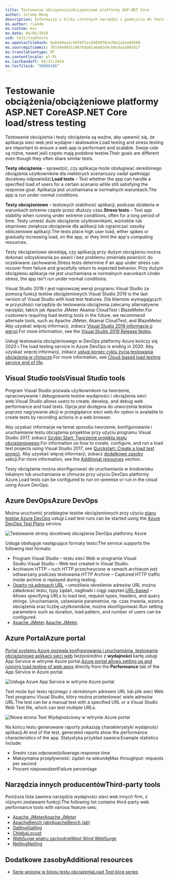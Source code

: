 ```yaml
---
title: Testowanie obciążenia/obciążeniowe platformy ASP.NET Core
author: Jeremy-Meng
description: Informacje o kilku istotnych narzędzi i podejścia do testowania obciążenia i aplikacje platformy ASP.NET Core testowanie obciążeniowe.
ms.author: riande
ms.custom: mvc
ms.date: 04/05/2019
uid: test/loadtests
ms.openlocfilehash: 0a8449ea2c9df0f2ac93058f03af0a1a2aa66508
ms.sourcegitcommit: 78339e9891c8676db01a6e81e9cb0cdaa280162f
ms.translationtype: MT
ms.contentlocale: pl-PL
ms.lasthandoff: 04/17/2019
ms.locfileid: "59068186"
---
```

# <a name="aspnet-core-loadstress-testing"></a><span data-ttu-id="f51bd-103">Testowanie obciążenia/obciążeniowe platformy ASP.NET Core</span><span class="sxs-lookup"><span data-stu-id="f51bd-103">ASP.NET Core load/stress testing</span></span>

<span data-ttu-id="f51bd-104">Testowanie obciążenia i testy obciążenia są ważne, aby upewnić się, że aplikacja sieci web jest wydajne i skalowalne.</span><span class="sxs-lookup"><span data-stu-id="f51bd-104">Load testing and stress testing are important to ensure a web app is performant and scalable.</span></span> <span data-ttu-id="f51bd-105">Swoje cele są różne, nawet jeśli często mają podobne testów.</span><span class="sxs-lookup"><span data-stu-id="f51bd-105">Their goals are different even though they often share similar tests.</span></span>

<span data-ttu-id="f51bd-106">**Testy obciążenia** &ndash; sprawdzić, czy aplikacja może obsługiwać określonego obciążenia użytkowników dla niektórych scenariuszy nadal spełniając docelowy odpowiedzi.</span><span class="sxs-lookup"><span data-stu-id="f51bd-106">**Load tests** &ndash; Test whether the app can handle a specified load of users for a certain scenario while still satisfying the response goal.</span></span> <span data-ttu-id="f51bd-107">Aplikacja jest uruchamiana w normalnych warunkach.</span><span class="sxs-lookup"><span data-stu-id="f51bd-107">The app is run under normal conditions.</span></span>

<span data-ttu-id="f51bd-108">**Testy obciążeniowe** &ndash; testowych stabilność aplikacji, podczas działania w warunkach extreme często przez dłuższy czas.</span><span class="sxs-lookup"><span data-stu-id="f51bd-108">**Stress tests** &ndash; Test app stability when running under extreme conditions, often for a long period of time.</span></span> <span data-ttu-id="f51bd-109">Testy umieść duże obciążenie użytkownikami, wzrostów lub stopniowo zwiększa obciążenie dla aplikacji lub ograniczać zasoby obliczeniowe aplikacji.</span><span class="sxs-lookup"><span data-stu-id="f51bd-109">The tests place high user load, either spikes or gradually increasing load, on the app, or they limit the app's computing resources.</span></span>

<span data-ttu-id="f51bd-110">Testy obciążeniowe określają, czy aplikację przy dużym obciążeniu można dokonać odzyskiwania po awarii i bez problemu zmieniała powrócić do oczekiwane zachowanie.</span><span class="sxs-lookup"><span data-stu-id="f51bd-110">Stress tests determine if an app under stress can recover from failure and gracefully return to expected behavior.</span></span> <span data-ttu-id="f51bd-111">Przy dużym obciążeniu aplikacja nie jest uruchamiana w normalnych warunkach.</span><span class="sxs-lookup"><span data-stu-id="f51bd-111">Under stress, the app isn't run under normal conditions.</span></span>

<span data-ttu-id="f51bd-112">Visual Studio 2019 r jest najnowszej wersji programu Visual Studio za pomocą funkcji testów obciążeniowych.</span><span class="sxs-lookup"><span data-stu-id="f51bd-112">Visual Studio 2019 is the last version of Visual Studio with load test features.</span></span> <span data-ttu-id="f51bd-113">Dla klientów wymagających w przyszłości narzędzia do testowania obciążenia zalecamy alternatywne narzędzi, takich jak Apache JMeter Akamai CloudTest i BlazeMeter.</span><span class="sxs-lookup"><span data-stu-id="f51bd-113">For customers requiring load testing tools in the future, we recommend alternate tools, such as Apache JMeter, Akamai CloudTest, and BlazeMeter.</span></span> <span data-ttu-id="f51bd-114">Aby uzyskać więcej informacji, zobacz [Visual Studio 2019 informacje o wersji](/visualstudio/releases/2019/release-notes#test-tools).</span><span class="sxs-lookup"><span data-stu-id="f51bd-114">For more information, see the [Visual Studio 2019 Release Notes](/visualstudio/releases/2019/release-notes#test-tools).</span></span>

<span data-ttu-id="f51bd-115">Usługi testowania obciążeniowego w DevOps platformy Azure kończy się 2020 r.</span><span class="sxs-lookup"><span data-stu-id="f51bd-115">The load testing service in Azure DevOps is ending in 2020.</span></span> <span data-ttu-id="f51bd-116">Aby uzyskać więcej informacji, zobacz [usługi koniec cyklu życia testowania obciążenia w chmurze](https://devblogs.microsoft.com/devops/cloud-based-load-testing-service-eol/).</span><span class="sxs-lookup"><span data-stu-id="f51bd-116">For more information, see [Cloud-based load testing service end of life](https://devblogs.microsoft.com/devops/cloud-based-load-testing-service-eol/).</span></span>

## <a name="visual-studio-tools"></a><span data-ttu-id="f51bd-117">Visual Studio tools</span><span class="sxs-lookup"><span data-stu-id="f51bd-117">Visual Studio tools</span></span>

<span data-ttu-id="f51bd-118">Program Visual Studio pozwala użytkownikom na tworzenie, opracowywanie i debugowanie testów wydajności i obciążenia sieci web.</span><span class="sxs-lookup"><span data-stu-id="f51bd-118">Visual Studio allows users to create, develop, and debug web performance and load tests.</span></span> <span data-ttu-id="f51bd-119">Opcja jest dostępna do utworzenia testów poprzez nagrywanie akcji w przeglądarce sieci web.</span><span class="sxs-lookup"><span data-stu-id="f51bd-119">An option is available to create tests by recording actions in a web browser.</span></span>

<span data-ttu-id="f51bd-120">Aby uzyskać informacje na temat sposobu tworzenie, konfigurowanie i uruchamianie testu obciążenia projektów przy użyciu programu Visual Studio 2017, zobacz [Szybki Start: Tworzenie projektu testu obciążeniowego](/visualstudio/test/quickstart-create-a-load-test-project?view=vs-2017).</span><span class="sxs-lookup"><span data-stu-id="f51bd-120">For information on how to create, configure, and run a load test projects using Visual Studio 2017, see [Quickstart: Create a load test project](/visualstudio/test/quickstart-create-a-load-test-project?view=vs-2017).</span></span> <span data-ttu-id="f51bd-121">Aby uzyskać więcej informacji, zobacz [dodatkowe zasoby](#additional-resources) sekcji.</span><span class="sxs-lookup"><span data-stu-id="f51bd-121">For more information, see the [Additional resources](#additional-resources) section.</span></span>

<span data-ttu-id="f51bd-122">Testy obciążenia można skonfigurować do uruchamiania w środowisku lokalnym lub uruchamiania w chmurze przy użyciu DevOps platformy Azure.</span><span class="sxs-lookup"><span data-stu-id="f51bd-122">Load tests can be configured to run on-premise or run in the cloud using Azure DevOps.</span></span>

## <a name="azure-devops"></a><span data-ttu-id="f51bd-123">Azure DevOps</span><span class="sxs-lookup"><span data-stu-id="f51bd-123">Azure DevOps</span></span>

<span data-ttu-id="f51bd-124">Można uruchomić przebiegów testów obciążeniowych przy użyciu [plany testów Azure DevOps](/azure/devops/test/load-test/index?view=vsts) usługi.</span><span class="sxs-lookup"><span data-stu-id="f51bd-124">Load test runs can be started using the [Azure DevOps Test Plans](/azure/devops/test/load-test/index?view=vsts) service.</span></span>

![Testowanie strony docelowej obciążenia DevOps platformy Azure](./load-tests/_static/azure-devops-load-test.png)

<span data-ttu-id="f51bd-126">Usługa obsługuje następujące formaty testu:</span><span class="sxs-lookup"><span data-stu-id="f51bd-126">The service supports the following test formats:</span></span>

* <span data-ttu-id="f51bd-127">Program Visual Studio &ndash; testu sieci Web w programie Visual Studio.</span><span class="sxs-lookup"><span data-stu-id="f51bd-127">Visual Studio &ndash; Web test created in Visual Studio.</span></span>
* <span data-ttu-id="f51bd-128">Archiwum HTTP &ndash; ruch HTTP przechwycone w ramach archiwum jest odtwarzany podczas testowania.</span><span class="sxs-lookup"><span data-stu-id="f51bd-128">HTTP Archive &ndash; Captured HTTP traffic inside archive is replayed during testing.</span></span>
* <span data-ttu-id="f51bd-129">[Oparty na adresach URL](/azure/devops/test/load-test/get-started-simple-cloud-load-test?view=vsts) &ndash; umożliwia określenie adresów URL można załadować testu, typy żądań, nagłówki i ciągi zapytań.</span><span class="sxs-lookup"><span data-stu-id="f51bd-129">[URL-based](/azure/devops/test/load-test/get-started-simple-cloud-load-test?view=vsts) &ndash; Allows specifying URLs to load test, request types, headers, and query strings.</span></span> <span data-ttu-id="f51bd-130">Uruchamianie, ustawianie parametrów, np. czas trwania, wzorca obciążenia oraz liczbę użytkowników, można skonfigurować.</span><span class="sxs-lookup"><span data-stu-id="f51bd-130">Run setting parameters such as duration, load pattern, and number of users can be configured.</span></span>
* <span data-ttu-id="f51bd-131">[Apache JMeter](https://jmeter.apache.org/).</span><span class="sxs-lookup"><span data-stu-id="f51bd-131">[Apache JMeter](https://jmeter.apache.org/).</span></span>

## <a name="azure-portal"></a><span data-ttu-id="f51bd-132">Azure Portal</span><span class="sxs-lookup"><span data-stu-id="f51bd-132">Azure portal</span></span>

<span data-ttu-id="f51bd-133">[Portal systemu Azure pozwala konfigurowania i uruchamiania, testowanie obciążeniowe aplikacji sieci web](/azure/devops/test/load-test/app-service-web-app-performance-test?view=vsts) bezpośrednio z **wydajności** kartę usługi App Service w witrynie Azure portal.</span><span class="sxs-lookup"><span data-stu-id="f51bd-133">[Azure portal allows setting up and running load testing of web apps](/azure/devops/test/load-test/app-service-web-app-performance-test?view=vsts) directly from the **Performance** tab of the App Service in Azure portal.</span></span>

![Usługa Azure App Service w witrynie Azure portal](./load-tests/_static/azure-appservice-perf-test.png)

<span data-ttu-id="f51bd-135">Test może być testu ręcznego z określonym adresem URL lub plik sieci Web Test programu Visual Studio, który można przetestować wiele adresów URL.</span><span class="sxs-lookup"><span data-stu-id="f51bd-135">The test can be a manual test with a specified URL or a Visual Studio Web Test file, which can test multiple URLs.</span></span>

![Nowa strona Test Wydajnościowy w witrynie Azure portal](./load-tests/_static/azure-appservice-perf-test-config.png)

<span data-ttu-id="f51bd-137">Na końcu testu generowane raporty pokazują charakterystyki wydajności aplikacji.</span><span class="sxs-lookup"><span data-stu-id="f51bd-137">At end of the test, generated reports show the performance characteristics of the app.</span></span> <span data-ttu-id="f51bd-138">Statystyka przykład zawiera:</span><span class="sxs-lookup"><span data-stu-id="f51bd-138">Example statistics include:</span></span>

* <span data-ttu-id="f51bd-139">Średni czas odpowiedzi</span><span class="sxs-lookup"><span data-stu-id="f51bd-139">Average response time</span></span>
* <span data-ttu-id="f51bd-140">Maksymalna przepływność: żądań na sekundę</span><span class="sxs-lookup"><span data-stu-id="f51bd-140">Max throughput: requests per second</span></span>
* <span data-ttu-id="f51bd-141">Procent niepowodzeń</span><span class="sxs-lookup"><span data-stu-id="f51bd-141">Failure percentage</span></span>

## <a name="third-party-tools"></a><span data-ttu-id="f51bd-142">Narzędzia innych producentów</span><span class="sxs-lookup"><span data-stu-id="f51bd-142">Third-party tools</span></span>

<span data-ttu-id="f51bd-143">Poniższa lista zawiera narzędzia wydajności sieci web innych firm, z różnymi zestawami funkcji:</span><span class="sxs-lookup"><span data-stu-id="f51bd-143">The following list contains third-party web performance tools with various feature sets:</span></span>

* [<span data-ttu-id="f51bd-144">Apache JMeter</span><span class="sxs-lookup"><span data-stu-id="f51bd-144">Apache JMeter</span></span>](https://jmeter.apache.org/)
* [<span data-ttu-id="f51bd-145">ApacheBench (ab)</span><span class="sxs-lookup"><span data-stu-id="f51bd-145">ApacheBench (ab)</span></span>](https://httpd.apache.org/docs/2.4/programs/ab.html)
* [<span data-ttu-id="f51bd-146">Gatling</span><span class="sxs-lookup"><span data-stu-id="f51bd-146">Gatling</span></span>](https://gatling.io/)
* [<span data-ttu-id="f51bd-147">Chleba</span><span class="sxs-lookup"><span data-stu-id="f51bd-147">Locust</span></span>](https://locust.io/)
* [<span data-ttu-id="f51bd-148">WebSurge wiatru zachodnie</span><span class="sxs-lookup"><span data-stu-id="f51bd-148">West Wind WebSurge</span></span>](http://websurge.west-wind.com/)
* [<span data-ttu-id="f51bd-149">Netling</span><span class="sxs-lookup"><span data-stu-id="f51bd-149">Netling</span></span>](https://github.com/hallatore/Netling)

## <a name="additional-resources"></a><span data-ttu-id="f51bd-150">Dodatkowe zasoby</span><span class="sxs-lookup"><span data-stu-id="f51bd-150">Additional resources</span></span>

* [<span data-ttu-id="f51bd-151">Serię wpisów w blogu testu obciążenia</span><span class="sxs-lookup"><span data-stu-id="f51bd-151">Load Test blog series</span></span>](https://blogs.msdn.microsoft.com/charles_sterling/2015/06/01/load-test-series-part-i-creating-web-performance-tests-for-a-load-test/)

